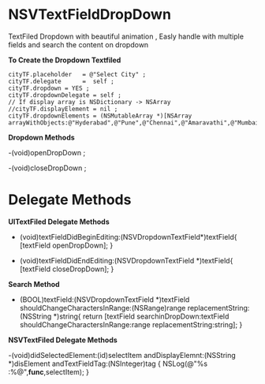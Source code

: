 # NSVTextFieldDropDown
TextFiled Dropdown with beautiful animation , Easly handle with multiple fields and search the content on dropdown

 **To Create the Dropdown Textfiled**
 
    cityTF.placeholder   = @"Select City" ;
    cityTF.delegate      =  self ;
    cityTF.dropdown = YES ;
    cityTF.dropdownDelegate = self ;
    // If display array is NSDictionary -> NSArray 
    //cityTF.displayElement = nil ;
    cityTF.dropdownElements = (NSMutableArray *)[NSArray arrayWithObjects:@"Hyderabad",@"Pune",@"Chennai",@"Amaravathi",@"Mumbai",nil];
    

 **Dropdown Methods**
 
-(void)openDropDown ;

-(void)closeDropDown ;


# Delegate Methods 

 **UITextFiled Delegate Methods**

- (void)textFieldDidBeginEditing:(NSVDropdownTextField*)textField{
    [textField openDropDown];
}

- (void)textFieldDidEndEditing:(NSVDropdownTextField *)textField{
    [textField closeDropDown];
}

 **Search Method**

- (BOOL)textField:(NSVDropdownTextField *)textField shouldChangeCharactersInRange:(NSRange)range replacementString:(NSString *)string{
    return [textField searchinDropDown:textField shouldChangeCharactersInRange:range replacementString:string];
}

**NSVTextFiled Delegate Methods**

-(void)didSelectedElement:(id)selectItem andDisplayElemnt:(NSString *)disElement andTextFieldTag:(NSInteger)tag {
    NSLog(@"%s :%@",__func__,selectItem);
}

